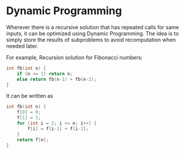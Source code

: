 # Dynamic Programming

Wherever there is a recursive solution that has repeated calls for same inputs, it can be optimized using Dynamic Programming. 
The idea is to simply store the results of subproblems to avoid recomputation when needed later. 

For example,
Recursion solution for Fibonacci numbers:
```cpp
int fb(int n) {
    if (n <= 1) return n;
    else return fb(n-1) + fb(n-2);
}
```

It can be written as
```cpp
int fb(int n) {
    f[0] = 0;
    f[1] = 1;
    for (int i = 2; i <= n; i++) {
        f[i] = f[i-1] + f[i-2];
    }
    return f[n];
}
```